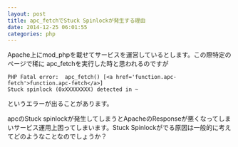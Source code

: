 ```yaml
---
layout: post
title: apc_fetchでStuck Spinlockが発生する理由
date: 2014-12-25 06:01:55
categories: php
---
```

<!-- {% raw %} -->
<p>Apache上にmod_phpを載せてサービスを運営しているとします。この際特定のページで稀に
apc_fetchを実行した時と思われるのですが</p>

<pre><code>PHP Fatal error:  apc_fetch() [&lt;a href='function.apc-fetch'&gt;function.apc-fetch&lt;/a&gt;]
Stuck spinlock (0xXXXXXXXX) detected in ~
</code></pre>

<p>というエラーが出ることがあります。</p>

<p>apcのStuck spinlockが発生してしまうとApacheのResponseが悪くなってしまいサービス運用上困ってしまいます。Stuck Spinlockがでる原因は一般的に考えてどのようなことなのでしょうか？</p>
<!-- {% endraw %} -->
